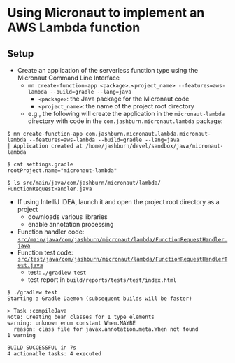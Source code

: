 # Using Micronaut to implement an AWS Lambda function

## Setup

- Create an application of the serverless function type using the Micronaut Command Line Interface
  - `mn create-function-app <package>.<project_name> --features=aws-lambda --build=gradle --lang=java`
    - `<package>`: the Java package for the Micronaut code
    - `<project_name>`: the name of the project root directory
  - e.g., the following will create the application in the `micronaut-lambda` directory with code in the `com.jashburn.micronaut.lambda` package:

```console
$ mn create-function-app com.jashburn.micronaut.lambda.micronaut-lambda --features=aws-lambda --build=gradle --lang=java
| Application created at /home/jashburn/devel/sandbox/java/micronaut-lambda

$ cat settings.gradle 
rootProject.name="micronaut-lambda"

$ ls src/main/java/com/jashburn/micronaut/lambda/
FunctionRequestHandler.java
```

- If using IntelliJ IDEA, launch it and open the project root directory as a project
  - downloads various libraries
  - enable annotation processing
- Function handler code: [`src/main/java/com/jashburn/micronaut/lambda/FunctionRequestHandler.java`](src/main/java/com/jashburn/micronaut/lambda/FunctionRequestHandler.java)
- Function test code: [`src/test/java/com/jashburn/micronaut/lambda/FunctionRequestHandlerTest.java`](src/test/java/com/jashburn/micronaut/lambda/FunctionRequestHandlerTest.java)
  - test: `./gradlew test`
  - test report in `build/reports/tests/test/index.html`

```console
$ ./gradlew test
Starting a Gradle Daemon (subsequent builds will be faster)

> Task :compileJava
Note: Creating bean classes for 1 type elements
warning: unknown enum constant When.MAYBE
  reason: class file for javax.annotation.meta.When not found
1 warning

BUILD SUCCESSFUL in 7s
4 actionable tasks: 4 executed
```
